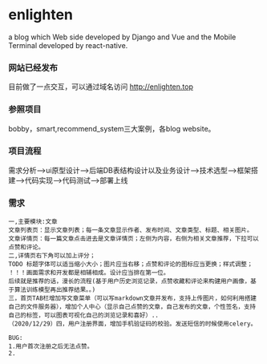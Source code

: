 # enlighten
a blog which Web side developed by Django and Vue and the Mobile Terminal developed by react-native.

### 网站已经发布
目前做了一点交互，可以通过域名访问 http://enlighten.top 


### 参照项目
bobby，smart,recommend_system三大案例，各blog website。

### 项目流程
需求分析-->ui原型设计-->后端DB表结构设计以及业务设计-->技术选型-->框架搭建-->代码实现-->代码测试-->部署上线

### 需求
```
一,主要模块:文章
文章列表页：显示文章列表；每一条文章显示作者、发布时间、文章类型、标题、相关图片。
文章详情页：每一篇文章点击进去是文章详情页；左侧为内容，右侧为相关文章推荐，下拉可以点赞和评论。
二,详情页右下角可以加上评分；
TODO 标题字体可以适当缩小大小；图片应当右移；点赞和评论的图标应当更换；样式调整；
！！！画面需求和开发都是相辅相成。设计应当排在第一位。
后续就是推荐的话，漫长的流程(基于用户历史浏览记录，点赞收藏和评论来构建用户画像，基于算法训练模型再出推荐结果。。)
三，首页TAB栏增加写文章菜单（可以写markdown文章并发布，支持上传图片，如何利用搭建自己的文件服务器），增加个人中心（显示自己点赞的文章，自己发布的文章，个性签名，支持自己的标签，可以图表可视化自己的浏览记录和喜好）..
（2020/12/29）四，用户注册界面，增加手机验证码的校验。发送短信的时候使用celery。
```
```
BUG:
1.用户首次注册之后无法点赞。
2.

```
